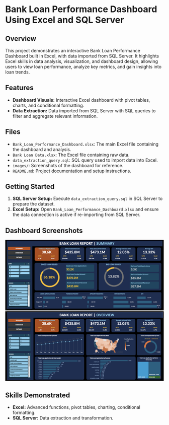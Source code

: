 # Bank Loan Performance Dashboard Using Excel and SQL Server

## Overview
This project demonstrates an interactive Bank Loan Performance Dashboard built in Excel, with data imported from SQL Server. It highlights Excel skills in data analysis, visualization, and dashboard design, allowing users to view loan performance, analyze key metrics, and gain insights into loan trends.

## Features
- **Dashboard Visuals:** Interactive Excel dashboard with pivot tables, charts, and conditional formatting.
- **Data Extraction:** Data imported from SQL Server with SQL queries to filter and aggregate relevant information.
  
## Files
- `Bank_Loan_Performance_Dashboard.xlsx`: The main Excel file containing the dashboard and analysis.
- `Bank Loan Data.xlsx`: The Excel file containing raw data.
- `data_extraction_query.sql`: SQL query used to import data into Excel.
- `images/`: Screenshots of the dashboard for reference.
- `README.md`: Project documentation and setup instructions.

## Getting Started
1. **SQL Server Setup:** Execute `data_extraction_query.sql` in SQL Server to prepare the dataset.
2. **Excel Setup:** Open `Bank_Loan_Performance_Dashboard.xlsx` and ensure the data connection is active if re-importing from SQL Server.

## Dashboard Screenshots
![Summary Dashboard](images/Summary%20Dashboard.png)
![Overview Dashboard](images/Overview%20Dashboard.png)


## Skills Demonstrated
- **Excel:** Advanced functions, pivot tables, charting, conditional formatting.
- **SQL Server:** Data extraction and transformation.
